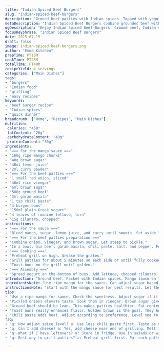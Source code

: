 ```yaml
---
title: "Indian Spiced Beef Burgers"
slug: "indian-spiced-beef-burgers"
description: "Ground beef patties with Indian spices. Topped with yogurt and fresh herbs. Includes a sweet mango sauce. Quick to prepare and grill. Ideal for a casual meal."
metaDescription: "Indian Spiced Beef Burgers combine grounded beef with Indian spices. Topped with yogurt, herbs, and mango sauce. Quick, flavorful, and satisfying meal."
ogDescription: "Enjoy Indian Spiced Beef Burgers. Ground beef, Indian spices, and luscious mango sauce come together for a delicious meal. Perfect for grilling."
focusKeyphrase: "Indian Spiced Beef Burgers"
date: 2025-07-15
draft: false
image: indian-spiced-beef-burgers.png
author: "Emma Kitchen"
prepTime: PT15M
cookTime: PT25M
totalTime: PT40M
recipeYield: 4 servings
categories: ["Main Dishes"]
tags:
- "burgers"
- "Indian food"
- "grilling"
- "easy recipes"
keywords:
- "beef burger recipe"
- "Indian spices"
- "quick dinner"
breadcrumb: ["Home", "Recipes", "Main Dishes"]
nutrition: 
 calories: "450"
 fatContent: "20g"
 carbohydrateContent: "40g"
 proteinContent: "30g"
ingredients:
- "=== For the mango sauce ==="
- "160g ripe mango chunks"
- "40g brown sugar"
- "40ml lemon juice"
- "2ml curry powder"
- "=== For the beef patties ==="
- "1 small red onion, sliced"
- "40ml rice vinegar"
- "6ml brown sugar"
- "500g ground beef"
- "3ml garam masala"
- "1 tsp chili paste"
- "4 burger buns"
- "150ml plain Greek yogurt"
- "4 leaves of romaine lettuce, torn"
- "15g cilantro, chopped"
instructions:
- "=== For the sauce ==="
- "Blend mango, sugar, lemon juice, and curry until smooth. Set aside."
- "=== For the beef patties preparation ==="
- "Combine onion, vinegar, and brown sugar. Let steep to pickle."
- "In a bowl, mix beef, garam masala, chili paste, salt, and pepper. Form into 4 equal patties. Oil the patties gently."
- "=== Cooking ==="
- "Preheat grill on high. Grease the grates."
- "Grill patties for about 5 minutes on each side or until fully cooked. Keep warm."
- "Toast buns on the grill until golden."
- "=== Assembly ==="
- "Spread yogurt on the bottom of buns. Add lettuce, chopped cilantro, and beef patties. Top with mango sauce and pickled onions. Close the burgers. Serve hot."
introduction: "Ground beef. Packed with Indian spices. Mango sauce on top. Grilled to perfection. The flavor pops. Fresh ingredients. Bold taste. Quick grilling."
ingredientsNote: "Use ripe mango for the sauce. Can adjust sugar based on mango sweetness. Ground beef should ideally be lean. Pickling onions adds a sharp note. Adjust chili paste for heat levels. Fresh cilantro brings bright flavor."
instructionsNote: "Start with the mango sauce for best results. Let the flavors meld. Prepare the pickled onions next. The sweetness contrasts nicely with the spice. Form beef patties afterward. Use high heat for the grill for a good sear. Don't overcook the patties. Toasting buns enhances their texture. Assembly is key for presentation and taste."
tips:
- "Use a ripe mango for sauce. Check the sweetness. Adjust sugar if it's tart. Mango adds flavor. Sweetness versus spice. Balance is key."
- "Pickled onions elevate taste. Soak them in vinegar. Brown sugar gives texture. Let them steep for a while. Don’t skip this step."
- "Ground beef should be lean. This makes patties healthier. Fat content can affect cooking time. Monitor grill heat closely."
- "Toast buns really enhances flavor. Golden brown is the goal. They hold ingredients better. Don’t rush this process. It’s crucial."
- "Chili paste adds heat. Adjust according to preference. Level one to ten, you choose. Start light if unsure."
faq:
- "q: How adjust spice level? a: Use less chili paste first. Taste as you go. Add more if needed. Spices can overwhelm quickly."
- "q: Can I add cheese? a: Yes, add cheese near end of grilling. Melt it on patties. Cheddar works well."
- "q: What if I have leftovers? a: Store in fridge. Use in salads or wraps. Reheat gently to maintain texture."
- "q: Best way to grill patties? a: Preheat grill first. Pat each patty dry before grilling. Don’t press them too much."

---
```

